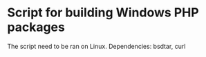 # Script for building Windows PHP packages

The script need to be ran on Linux.
Dependencies: bsdtar, curl

